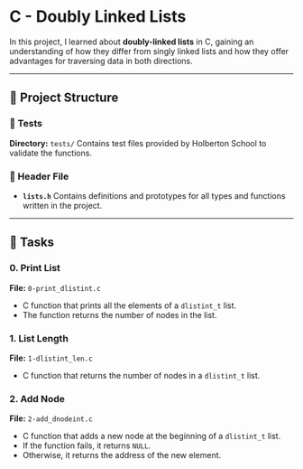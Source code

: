 # C - Doubly Linked Lists

In this project, I learned about **doubly-linked lists** in C, gaining an understanding of how they differ from singly linked lists and how they offer advantages for traversing data in both directions.

---

## 📁 Project Structure

### 📂 Tests

**Directory:** `tests/`
Contains test files provided by Holberton School to validate the functions.

### 📄 Header File

* **`lists.h`**
  Contains definitions and prototypes for all types and functions written in the project.

---

## 📃 Tasks

### 0. Print List

**File:** `0-print_dlistint.c`

* C function that prints all the elements of a `dlistint_t` list.
* The function returns the number of nodes in the list.

### 1. List Length

**File:** `1-dlistint_len.c`

* C function that returns the number of nodes in a `dlistint_t` list.

### 2. Add Node

**File:** `2-add_dnodeint.c`

* C function that adds a new node at the beginning of a `dlistint_t` list.
* If the function fails, it returns `NULL`.
* Otherwise, it returns the address of the new element.
